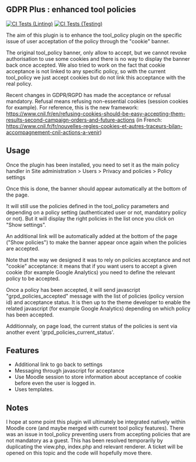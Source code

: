 GDPR Plus : enhanced tool policies
--

[![CI Tests (Linting)](https://github.com/call-learning/moodle-tool_gdpr_plus/actions/workflows/lint.yml/badge.svg)](https://github.com/call-learning/moodle-tool_gdpr_plus/actions/workflows/lint.yml)
[![CI Tests (Testing)](https://github.com/call-learning/moodle-tool_gdpr_plus/actions/workflows/ci.yml/badge.svg)](https://github.com/call-learning/moodle-tool_gdpr_plus/actions/workflows/ci.yml)

The aim of this plugin is to enhance the tool_policy plugin on the specific issue of user acceptation of the policy through the "cookie" banner.

The original tool_policy banner, only allow to accept, but we cannot revoke authorisation to use some cookies and there is no way to display the banner back once accepted.
We also tried to work on the fact that cookie acceptance is not linked to any specific policy, so with the current tool_policy we just accept cookies but do not link
this acceptance with the real policy.

Recent changes in GDPR/RGPD has made the acceptance or refusal mandatory. Refusal means refusing non-essential cookies (session cookies for example).
For reference, this is the new framework: https://www.cnil.fr/en/refusing-cookies-should-be-easy-accepting-them-results-second-campaign-orders-and-future-actions
(in French: https://www.cnil.fr/fr/nouvelles-regles-cookies-et-autres-traceurs-bilan-accompagnement-cnil-actions-a-venir)


Usage
--

Once the plugin has been installed, you need to set it as the main policy handler in Site administration > Users > Privacy and policies > Policy settings

Once this is done, the banner should appear automatically at the bottom of the page.

It will still use the policies defined in the tool_policy parameters and depending on a policy setting (authenticated user or not, mandatory policy or not). 
But it will display the right policies in the list once you click on "Show settings".

An additional link will be automatically added at the bottom of the page ("Show policies") to make the banner appear once again when the policies are accepted.

Note that the way we designed it was to rely on policies acceptance and not "cookie" acceptance: it means that if you want users to accept a given cookie 
(for example Google Analytics) you need to define the relevant policy to be accepted.

Once a policy has been accepted, it will send javascript "grpd_policies_accepted" message with the list of policies (policy version id) and acceptance status.
It is then up to the theme developer to enable the related javascript (for example Google Analytics) depending on which policy has been accepted.

Additionnaly, on page load, the current status of the policies is sent via another event 'grpd_policies_current_status'.

Features
--

* Additional link to go back to settings
* Messaging through javascript for acceptance
* Use Moodle session to store information about acceptance of cookie before even the user is logged in.
* Uses templates.

Notes
--

I hope at some point this plugin will ultimately be integrated natively within Moodle core (and maybe merged with current tool policy features).
There was an issue in tool_policy preventing users from accepting policies that are not mandatory as a guest. This has been resolved temporarily by duplicating the 
view.php, index.php and relevant renderer. A ticket will be opened on this topic and the code will hopefully move there.
